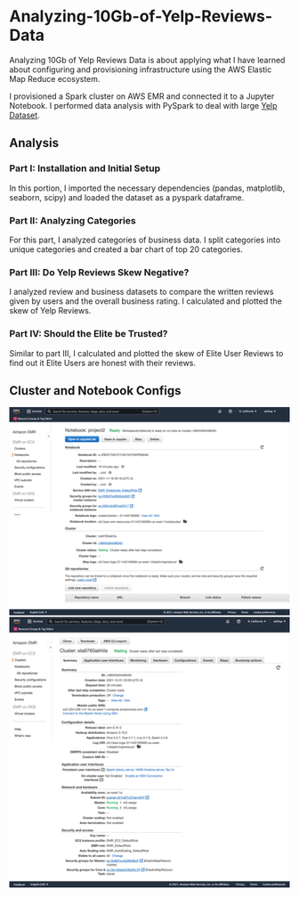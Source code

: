 # Analyzing-10Gb-of-Yelp-Reviews-Data

Analyzing 10Gb of Yelp Reviews Data is about applying what I have learned about configuring and provisioning infrastructure using the AWS Elastic Map Reduce ecosystem.

I provisioned a Spark cluster on AWS EMR and connected it to a Jupyter Notebook. I performed data analysis with PySpark to deal with large [Yelp Dataset](https://www.kaggle.com/yelp-dataset/yelp-dataset). 

## Analysis
### Part I: Installation and Initial Setup
In this portion, I imported the necessary dependencies (pandas, matplotlib, seaborn, scipy) and loaded the dataset as a pyspark dataframe.
### Part II: Analyzing Categories
For this part, I analyzed categories of business data. I split categories into unique categories and created a bar chart of top 20 categories.
### Part III: Do Yelp Reviews Skew Negative?
I analyzed review and business datasets to compare the written reviews given by users and the overall business rating. I calculated and plotted the skew of Yelp Reviews.
### Part IV: Should the Elite be Trusted?
Similar to part III, I calculated and plotted the skew of Elite User Reviews to find out it Elite Users are honest with their reviews.
## Cluster and Notebook Configs
![notebook](project02/assests/cluster_configuration.png)
![cluster](project02/assests/notebook_configuration.png)
